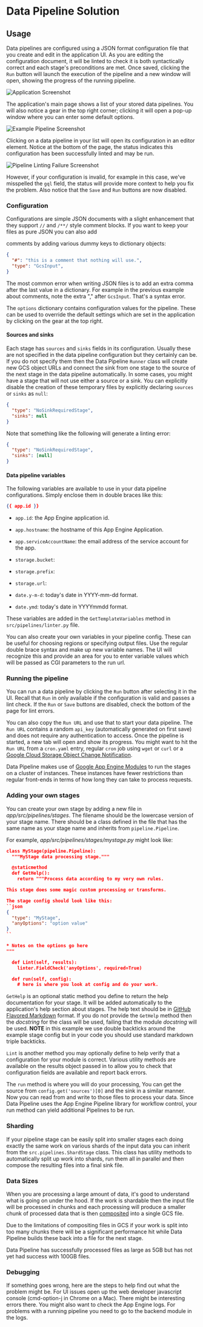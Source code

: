 # Data Pipeline Solution

## Usage

Data pipelines are configured using a JSON format configuration file that you
create and edit in the application UI. As you are editing the configuration
document, it will be linted to check it is both syntactically correct and each
stage's preconditions are met. Once saved, clicking the `Run` button will launch
the execution of the pipeline and a new window will open, showing the progress
of the running pipeline.

![Application Screenshot](/static/img/help/image_2.png)

The application's main page shows a list of your stored data pipelines. You will
also notice a gear in the top right corner; clicking it will open a pop-up
window where you can enter some default options.

![Example Pipeline Screenshot](/static/img/help/image_3.png)

Clicking on a data pipeline in your list will open its configuration in an
editor element. Notice at the bottom of the page, the status indicates this
configuration has been successfully linted and may be run.

![Pipeline Linting Failure Screenshot](/static/img/help/image_4.png)

However, if your configuration is invalid, for example in this case, we've
misspelled the `gql` field, the status will provide more context to help you fix
the problem. Also notice that the `Save` and `Run` buttons are now disabled.

### Configuration

Configurations are simple JSON documents with a slight enhancement that they
support `//` and `/**/` style comment blocks. If you want to keep your files as
pure JSON you can also add

comments by adding various dummy keys to dictionary objects:

```json
{
  "#": "this is a comment that nothing will use.",
  "type": "GcsInput",
}
```


The most common error when writing JSON files is to add an extra comma after the
last value in a dictionary. For example in the previous example about comments,
note the extra "," after `GcsInput`. That's a syntax error.

The `options` dictionary contains configuration values for the pipeline. These
can be used to override the default settings which are set in the application by
clicking on the gear at the top right.

#### Sources and sinks

Each stage has `sources` and `sinks` fields in its configuration. Usually these
are not specified in the data pipeline configuration but they certainly can be.
If you do not specify them then the Data Pipeline `Runner` class will create new
GCS object URLs and connect the sink from one stage to the source of the next
stage in the data pipeline automatically. In some cases, you might have a stage
that will not use either a source or a sink. You can explicitly disable the
creation of these temporary files by explicitly declaring `sources` or `sinks`
as `null`:

```json
{
  "type": "NoSinkRequiredStage",
  "sinks": null
}
```


Note that something like the following will generate a linting error:

```json
{
  "type": "NoSinkRequiredStage",
  "sinks": [null]
}
```


#### Data pipeline variables

The following variables are available to use in your data pipeline
configurations. Simply enclose them in double braces like this:

```json
{{ app.id }}
```


* `app.id`: the App Engine application id.

* `app.hostname`: the hostname of this App Engine Application.

* `app.serviceAccountName`: the email address of the service account for the app.

* `storage.bucket`:

* `storage.prefix`:

* `storage.url`:

* `date.y-m-d`: today's date in YYYY-mm-dd format.

* `date.ymd`: today's date in YYYYmmdd format.

These variables are added in the `GetTemplateVariables` method
in `src/pipelines/linter.py` file.

You can also create your own variables in your pipeline config. These
can be useful for choosing regions or specifying output files. Use the
regular double brace syntax and make up new variable names. The UI
will recognize this and provide an area for you to enter variable
values which will be passed as CGI parameters to the run url.


### Running the pipeline

You can run a data pipeline by clicking the `Run` button after selecting it in
the UI. Recall that `Run` in only available if the configuration is valid and
passes a lint check. If the `Run` or `Save` buttons are disabled, check the
bottom of the page for lint errors.

You can also copy the `Run URL` and use that to start your data
pipeline. The `Run URL` contains a random `api_key` (automatically
generated on first save) and does not require any authentication to
access. Once the pipeline is started, a new tab will open and show its
progress. You might want to hit the `Run URL` from a `cron.yaml`
entry, regular `cron` job using `wget` or `curl` or a
[Google Cloud Storage Object Change Notification].

Data Pipeline makes use of [Google App Engine Modules]
to run the stages on a cluster of instances. These instances have fewer
restrictions than regular front-ends in terms of how long they can take to
process requests.

### Adding your own stages

You can create your own stage by adding a new file in
*app/src/pipelines/stages*. The filename should be the lowercase version of your
stage name. There should be a class defined in the file that has the same name
as your stage name and inherits from `pipeline.Pipeline`.

For example, *app/src/pipelines/stages/mystage.py* might look like:

```json
class MyStage(pipeline.Pipeline):
  """MyStage data processing stage."""

  @staticmethod
  def GetHelp():
    return """Process data according to my very own rules.

This stage does some magic custom processing or transforms.

The stage config should look like this:
``json
{
  "type": "MyStage",
  "anyOptions": "option value"
}
``

* Notes on the options go here
"""

  def Lint(self, results):
    linter.FieldCheck('anyOptions', required=True)

  def run(self, config):
    # here is where you look at config and do your work.
```


`GetHelp` is an optional static method you define to return the help
documentation for your stage.  It will be added automatically to the
application's help section about stages. The help text should be in
[GitHub Flavored Markdown] format. If you do not provide the `GetHelp`
method then the *docstring* for the class will be used, failing that
the module *docstring* will be used. **NOTE** in this example we use
double backticks around the example stage config but in your code you
should use standard markdown triple backticks.

`Lint` is another method you may optionally define to help verify that a
configuration for your module is correct. Various utility methods are available
on the results object passed in to allow you to check that configuration fields
are available and report back errors.

The `run` method is where you will do your processing, You can get the source
from `config.get('sources')[0]` and the sink in a similar manner. Now you can
read from and write to those files to process your data. Since Data Pipeline
uses the App Engine Pipeline library for workflow control, your run method can
yield additional Pipelines to be run.

### Sharding

If your pipeline stage can be easily split into smaller stages each doing
exactly the same work on various shards of the input data you can inherit from
the `src.pipelines.ShardStage` class. This class has utility methods to
automatically split up work into shards, run them all in parallel and then
compose the resulting files into a final sink file.

### Data Sizes

When you are processing a large amount of data, it's good to
understand what is going on under the hood. If the work is shardable
then the input file will be processed in chunks and each processing
will produce a smaller chunk of processed data that is then
[composited] into a single GCS file.

Due to the limitations of compositing files in GCS if your work is
split into too many chunks there will be a significant performance hit
while Data Pipeline builds these back into a file for the next stage.

Data Pipeline has successfully processed files as large as 5GB but has
not yet had success with 100GB files.

### Debugging

If something goes wrong, here are the steps to help find out what the problem
might be. For UI issues open up the web developer javascript console
(cmd-option-j in Chrome on a Mac). There might be interesting errors there. You might
also want to check the App Engine logs. For problems with a running pipeline you
need to go to the backend module in the logs.



[src/pipelines/linter.py]: /app/src/pipelines/linter.py
[Google Cloud Storage Object Change Notification]: https://developers.google.com/storage/docs/object-change-notification
[Google App Engine Modules]: https://developers.google.com/appengine/docs/python/modules/
[GitHub Flavored Markdown]: http://github.github.com/github-flavored-markdown/
[composited]: https://developers.google.com/storage/docs/composite-objects
